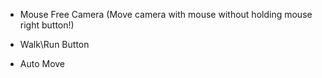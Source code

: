  - Mouse Free Camera (Move camera with mouse without holding mouse right button!)

 - Walk\Run Button

 - Auto Move
 
 
